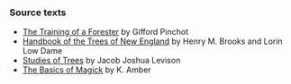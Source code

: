 ### Source texts

- [The Training of a Forester](https://www.gutenberg.org/ebooks/31367) by Gifford Pinchot
- [Handbook of the Trees of New England](http://www.gutenberg.org/ebooks/20467) by Henry M. Brooks and Lorin Low Dame
- [Studies of Trees](http://www.gutenberg.org/ebooks/16116) by Jacob Joshua Levison
- [The Basics of Magick](http://www.hermetics.org/pdf/K_Amber_-_The_Basics_Of_Magick.pdf) by K. Amber
